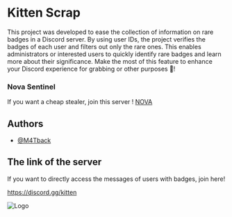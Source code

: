 # Kitten Scrap

This project was developed to ease the collection of information on rare badges in a Discord server. By using user IDs, the project verifies the badges of each user and filters out only the rare ones. This enables administrators or interested users to quickly identify rare badges and learn more about their significance. Make the most of this feature to enhance your Discord experience for grabbing or other purposes 🚀!

### Nova Sentinel 

If you want a cheap stealer, join this server ! [NOVA](https://discord.gg/novaontop)

## Authors

- [@M4Tback](https://www.github.com/M4Tback)


## The link of the server 
If you want to directly access the messages of users with badges, join here!

https://discord.gg/kitten


![Logo](https://cdn.discordapp.com/attachments/1142433384832962632/1147158512254849224/8DF59884-68CB-4372-9FB6-5B57A4309C15.jpg)

